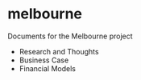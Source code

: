 # melbourne
Documents for the Melbourne project

- Research and Thoughts
- Business Case
- Financial Models
